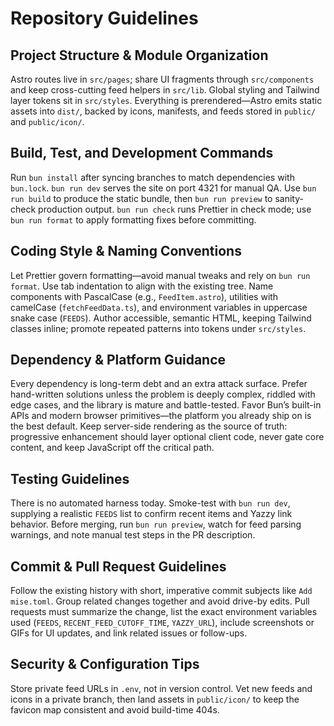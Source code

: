 # Repository Guidelines

## Project Structure & Module Organization

Astro routes live in `src/pages`; share UI fragments through `src/components` and keep cross-cutting feed helpers in `src/lib`. Global styling and Tailwind layer tokens sit in `src/styles`. Everything is prerendered—Astro emits static assets into `dist/`, backed by icons, manifests, and feeds stored in `public/` and `public/icon/`.

## Build, Test, and Development Commands

Run `bun install` after syncing branches to match dependencies with `bun.lock`. `bun run dev` serves the site on port 4321 for manual QA. Use `bun run build` to produce the static bundle, then `bun run preview` to sanity-check production output. `bun run check` runs Prettier in check mode; use `bun run format` to apply formatting fixes before committing.

## Coding Style & Naming Conventions

Let Prettier govern formatting—avoid manual tweaks and rely on `bun run format`. Use tab indentation to align with the existing tree. Name components with PascalCase (e.g., `FeedItem.astro`), utilities with camelCase (`fetchFeedData.ts`), and environment variables in uppercase snake case (`FEEDS`). Author accessible, semantic HTML, keeping Tailwind classes inline; promote repeated patterns into tokens under `src/styles`.

## Dependency & Platform Guidance

Every dependency is long-term debt and an extra attack surface. Prefer hand-written solutions unless the problem is deeply complex, riddled with edge cases, and the library is mature and battle-tested. Favor Bun’s built-in APIs and modern browser primitives—the platform you already ship on is the best default. Keep server-side rendering as the source of truth: progressive enhancement should layer optional client code, never gate core content, and keep JavaScript off the critical path.

## Testing Guidelines

There is no automated harness today. Smoke-test with `bun run dev`, supplying a realistic `FEEDS` list to confirm recent items and Yazzy link behavior. Before merging, run `bun run preview`, watch for feed parsing warnings, and note manual test steps in the PR description.

## Commit & Pull Request Guidelines

Follow the existing history with short, imperative commit subjects like `Add mise.toml`. Group related changes together and avoid drive-by edits. Pull requests must summarize the change, list the exact environment variables used (`FEEDS`, `RECENT_FEED_CUTOFF_TIME`, `YAZZY_URL`), include screenshots or GIFs for UI updates, and link related issues or follow-ups.

## Security & Configuration Tips

Store private feed URLs in `.env`, not in version control. Vet new feeds and icons in a private branch, then land assets in `public/icon/` to keep the favicon map consistent and avoid build-time 404s.

